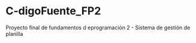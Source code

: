 # C-digoFuente_FP2
Proyecto final de fundamentos d eprogramación 2 - Sistema de gestión de planilla
